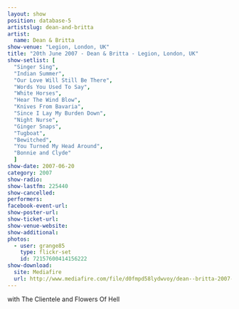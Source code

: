 ```yaml
---
layout: show
position: database-5
artistslug: dean-and-britta
artist:
  name: Dean & Britta
show-venue: "Legion, London, UK"
title: "20th June 2007 - Dean & Britta - Legion, London, UK"
show-setlist: [
  "Singer Sing",
  "Indian Summer",
  "Our Love Will Still Be There",
  "Words You Used To Say",
  "White Horses",
  "Hear The Wind Blow",
  "Knives From Bavaria",
  "Since I Lay My Burden Down",
  "Night Nurse",
  "Ginger Snaps",
  "Tugboat",
  "Bewitched",
  "You Turned My Head Around",
  "Bonnie and Clyde"
  ]
show-date: 2007-06-20
category: 2007
show-radio: 
show-lastfm: 225440
show-cancelled: 
performers: 
facebook-event-url: 
show-poster-url: 
show-ticket-url: 
show-venue-website: 
show-additional: 
photos:
  - user: grange85
    type: flickr-set
    id: 72157600414156222
show-download: 
  site: Mediafire
  url: http://www.mediafire.com/file/d0fmpd58lydwvoy/dean--britta-2007-06-20_-legion-london-uk.zip/file
---
```


with The Clientele and Flowers Of Hell
